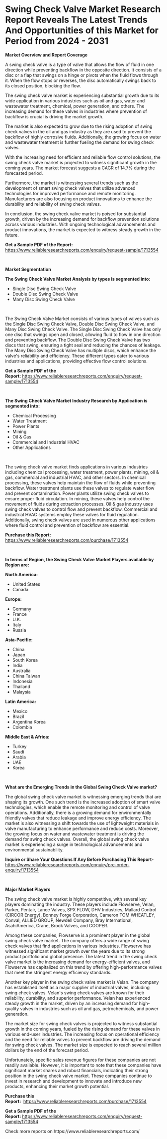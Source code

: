 <p><h1>Swing Check Valve Market Research Report Reveals The Latest Trends And Opportunities of this Market for Period from 2024 - 2031</h1></p><p><strong>Market Overview and Report Coverage</strong></p>
<p><p>A swing check valve is a type of valve that allows the flow of fluid in one direction while preventing backflow in the opposite direction. It consists of a disc or a flap that swings on a hinge or pivots when the fluid flows through it. When the flow stops or reverses, the disc automatically swings back to its closed position, blocking the flow.</p><p>The swing check valve market is experiencing substantial growth due to its wide application in various industries such as oil and gas, water and wastewater treatment, chemical, power generation, and others. The increasing demand for these valves in industries where prevention of backflow is crucial is driving the market growth.</p><p>The market is also expected to grow due to the rising adoption of swing check valves in the oil and gas industry as they are used to prevent the backflow of highly corrosive fluids. Additionally, the growing focus on water and wastewater treatment is further fueling the demand for swing check valves.</p><p>With the increasing need for efficient and reliable flow control solutions, the swing check valve market is projected to witness significant growth in the coming years. The market forecast suggests a CAGR of 14.7% during the forecasted period.</p><p>Furthermore, the market is witnessing several trends such as the development of smart swing check valves that utilize advanced technologies for improved performance and remote monitoring. Manufacturers are also focusing on product innovations to enhance the durability and reliability of swing check valves.</p><p>In conclusion, the swing check valve market is poised for substantial growth, driven by the increasing demand for backflow prevention solutions across various industries. With ongoing technological advancements and product innovations, the market is expected to witness steady growth in the future.</p></p>
<p><strong>Get a Sample PDF of the Report:</strong> <a href="https://www.reliableresearchreports.com/enquiry/request-sample/1713554">https://www.reliableresearchreports.com/enquiry/request-sample/1713554</a></p>
<p>&nbsp;</p>
<p><strong>Market Segmentation</strong></p>
<p><strong>The Swing Check Valve Market Analysis by types is segmented into:</strong></p>
<p><ul><li>Single Disc Swing Check Valve</li><li>Double Disc Swing Check Valve</li><li>Many Disc Swing Check Valve</li></ul></p>
<p>&nbsp;</p>
<p><p>The Swing Check Valve Market consists of various types of valves such as the Single Disc Swing Check Valve, Double Disc Swing Check Valve, and Many Disc Swing Check Valve. The Single Disc Swing Check Valve has only one disc that swings open and closed, allowing fluid to flow in one direction and preventing backflow. The Double Disc Swing Check Valve has two discs that swing, ensuring a tight seal and reducing the chances of leakage. The Many Disc Swing Check Valve has multiple discs, which enhance the valve's reliability and efficiency. These different types cater to various industries and applications, providing effective flow control solutions.</p></p>
<p><strong>Get a Sample PDF of the Report:</strong>&nbsp;<a href="https://www.reliableresearchreports.com/enquiry/request-sample/1713554">https://www.reliableresearchreports.com/enquiry/request-sample/1713554</a></p>
<p>&nbsp;</p>
<p><strong>The Swing Check Valve Market Industry Research by Application is segmented into:</strong></p>
<p><ul><li>Chemical Processing</li><li>Water Treatment</li><li>Power Plants</li><li>Mining</li><li>Oil & Gas</li><li>Commercial and Industrial HVAC</li><li>Other Applications</li></ul></p>
<p>&nbsp;</p>
<p><p>The swing check valve market finds applications in various industries including chemical processing, water treatment, power plants, mining, oil & gas, commercial and industrial HVAC, and other sectors. In chemical processing, these valves help maintain the flow of fluids while preventing backflow. Water treatment plants use these valves to regulate water flow and prevent contamination. Power plants utilize swing check valves to ensure proper fluid circulation. In mining, these valves help control the movement of fluids during extraction processes. Oil & gas industry uses swing check valves to control flow and prevent backflow. Commercial and industrial HVAC systems employ these valves for fluid regulation. Additionally, swing check valves are used in numerous other applications where fluid control and prevention of backflow are essential.</p></p>
<p><strong>Purchase this Report:</strong>&nbsp; <a href="https://www.reliableresearchreports.com/purchase/1713554">https://www.reliableresearchreports.com/purchase/1713554</a></p>
<p>&nbsp;</p>
<p><strong>In terms of Region, the Swing Check Valve Market Players available by Region are:</strong></p>
<p>
    <p> <strong> North America: </strong>
        <ul>
            <li>United States</li>
            <li>Canada</li>
        </ul>
        </p> 
    <p> <strong> Europe: </strong>
        <ul>
            <li>Germany</li>
            <li>France</li>
            <li>U.K.</li>
            <li>Italy</li>
            <li>Russia</li>
        </ul>
        </p> 
    <p> <strong> Asia-Pacific: </strong>
        <ul>
            <li>China</li>
            <li>Japan</li>
            <li>South Korea</li>
            <li>India</li>
            <li>Australia</li>
            <li>China Taiwan</li>
            <li>Indonesia</li>
            <li>Thailand</li>
            <li>Malaysia</li>
        </ul>
        </p> 
    <p> <strong> Latin America: </strong>
        <ul>
            <li>Mexico</li>
            <li>Brazil</li>
            <li>Argentina Korea</li>
            <li>Colombia</li>
        </ul>
        </p> 
    <p> <strong> Middle East & Africa: </strong>
        <ul>
            <li>Turkey</li>
            <li>Saudi</li>
            <li>Arabia</li>
            <li>UAE</li>
            <li>Korea</li>
        </ul>
    </p>
    </p>
<p>&nbsp;</p>
<p><strong>What are the Emerging Trends in the Global Swing Check Valve market?</strong></p>
<p><p>The global swing check valve market is witnessing emerging trends that are shaping its growth. One such trend is the increased adoption of smart valve technologies, which enable the remote monitoring and control of valve operations. Additionally, there is a growing demand for environmentally friendly valves that reduce leakage and improve energy efficiency. The market is also witnessing a shift towards the use of lightweight materials in valve manufacturing to enhance performance and reduce costs. Moreover, the growing focus on water and wastewater treatment is driving the demand for swing check valves. Overall, the global swing check valve market is experiencing a surge in technological advancements and environmental sustainability.</p></p>
<p><strong>Inquire or Share Your Questions If Any Before Purchasing This Report</strong>- <a href="https://www.reliableresearchreports.com/enquiry/pre-order-enquiry/1713554">https://www.reliableresearchreports.com/enquiry/pre-order-enquiry/1713554</a></p>
<p>&nbsp;</p>
<p><strong>Major Market Players</strong></p>
<p><p>The swing check valve market is highly competitive, with several key players dominating the industry. These players include Flowserve, Velan, Parker, Pentair, Lance Valves, SPX FLOW, DHV Industries, Mallard Control (CIRCOR Energy), Bonney Forge Corporation, Cameron TOM WHEATLEY, Conval, ALLIED GROUP, Newdell Company, Bray International, AsahiAmerica, Crane, Brook Valves, and COOPER.</p><p>Among these companies, Flowserve is a prominent player in the global swing check valve market. The company offers a wide range of swing check valves that find applications in various industries. Flowserve has witnessed significant market growth over the years due to its strong product portfolio and global presence. The latest trend in the swing check valve market is the increasing demand for energy-efficient valves, and Flowserve has capitalized on this trend by offering high-performance valves that meet the stringent energy efficiency standards.</p><p>Another key player in the swing check valve market is Velan. The company has established itself as a major supplier of industrial valves, including swing check valves. Velan's swing check valves are known for their reliability, durability, and superior performance. Velan has experienced steady growth in the market, driven by an increasing demand for high-quality valves in industries such as oil and gas, petrochemicals, and power generation.</p><p>The market size for swing check valves is projected to witness substantial growth in the coming years, fueled by the rising demand for these valves in various end-user industries. The increasing focus on operational efficiency and the need for reliable valves to prevent backflow are driving the demand for swing check valves. The market size is expected to reach several million dollars by the end of the forecast period.</p><p>Unfortunately, specific sales revenue figures for these companies are not readily available. However, it is important to note that these companies have significant market shares and robust financials, indicating their strong position in the swing check valve market. These companies continue to invest in research and development to innovate and introduce new products, enhancing their market growth potential.</p></p>
<p><strong>Purchase this Report:</strong>&nbsp;&nbsp;<a href="https://www.reliableresearchreports.com/purchase/1713554">https://www.reliableresearchreports.com/purchase/1713554</a></p>
<p></p>
<p><strong>Get a Sample PDF of the Report:</strong>&nbsp;<a href="https://www.reliableresearchreports.com/enquiry/request-sample/1713554">https://www.reliableresearchreports.com/enquiry/request-sample/1713554</a></p>
<p>Check more reports on https://www.reliableresearchreports.com/</p>